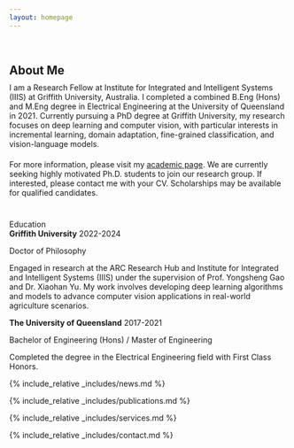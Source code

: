 ```yaml
---
layout: homepage
---
```


<h1 id="about-me"></h1>

<h2 style="margin: 60px 0px 10px;">About Me</h2>

<div style="margin-bottom: 20px;">
    I am a Research Fellow at Institute for Integrated and Intelligent Systems (IIIS) at Griffith University, Australia. I completed a combined B.Eng (Hons) and M.Eng degree in Electrical Engineering at the University of Queensland in 2021. Currently pursuing a PhD degree at Griffith University, my research focuses on deep learning and computer vision, with particular interests in incremental learning, domain adaptation, fine-grained classification, and vision-language models.
</div>

<p style="margin-bottom: 40px;">For more information, please visit my <a href="https://experts.griffith.edu.au/24217-zicheng-pan">academic page</a>. We are currently seeking highly motivated Ph.D. students to join our research group. If interested, please contact me with your CV. Scholarships may be available for qualified candidates.</p>



<!-- <section class="education-section"> -->
<div class="education-title">Education</div>
<div class="education-entry">
    <strong>Griffith University</strong><span class="year"> 2022-2024</span>
    <div class="education-details">
        <p>Doctor of Philosophy</p>
        <p>Engaged in research at the ARC Research Hub and Institute for Integrated and Intelligent Systems (IIIS) under the supervision of Prof. Yongsheng Gao and Dr. Xiaohan Yu. My work involves developing deep learning algorithms and models to advance computer vision applications in real-world agriculture scenarios.</p>
    </div>
</div>
<div class="education-entry">
    <strong>The University of Queensland</strong><span class="year"> 2017-2021</span>
    <div class="education-details">
        <p>Bachelor of Engineering (Hons) / Master of Engineering</p>
        <p>Completed the degree in the Electrical Engineering field with First Class Honors.</p>
    </div>
</div>
<!-- </section> -->


{% include_relative _includes/news.md %}

{% include_relative _includes/publications.md %}

{% include_relative _includes/services.md %}

{% include_relative _includes/contact.md %}
